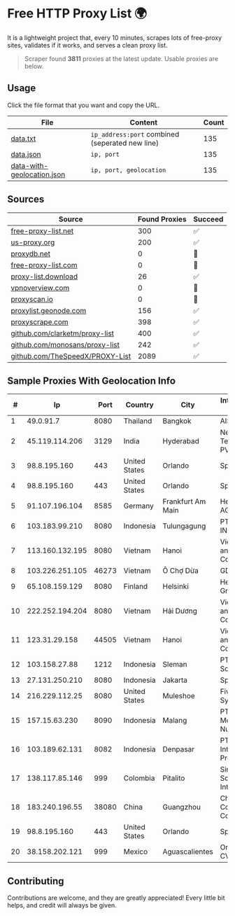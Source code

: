 
# Free HTTP Proxy List 🌍

It is a lightweight project that, every 10 minutes, scrapes lots of free-proxy sites, validates if it works, and serves a clean proxy list.


> Scraper found **3811** proxies at the latest update. Usable proxies are below.

## Usage

Click the file format that you want and copy the URL.


|File|Content|Count|
|----|-------|-----|
|[data.txt](https://raw.githubusercontent.com/themiralay/Proxy-List-World/master/data.txt)|`ip_address:port` combined (seperated new line)|135|
|[data.json](https://raw.githubusercontent.com/themiralay/Proxy-List-World/master/data.json)|`ip, port`|135|
|[data-with-geolocation.json](https://raw.githubusercontent.com/themiralay/Proxy-List-World/master/data-with-geolocation.json)|`ip, port, geolocation`|135|

## Sources

|Source|Found Proxies|Succeed|
|------|-------------|-------|
|[free-proxy-list.net](https://free-proxy-list.net)|300|✅|
|[us-proxy.org](https://www.us-proxy.org)|200|✅|
|[proxydb.net](http://proxydb.net)|0|🚫|
|[free-proxy-list.com](https://free-proxy-list.com/?page=&port=&type%5B%5D=http&type%5B%5D=https&up_time=0&search=Search)|0|🚫|
|[proxy-list.download](https://www.proxy-list.download/HTTP)|26|✅|
|[vpnoverview.com](https://vpnoverview.com/privacy/anonymous-browsing/free-proxy-servers)|0|🚫|
|[proxyscan.io](https://www.proxyscan.io)|0|🚫|
|[proxylist.geonode.com](https://proxylist.geonode.com/api/proxy-list?limit=300&page=1&sort_by=lastChecked&sort_type=desc&protocols=http,https)|156|✅|
|[proxyscrape.com](https://api.proxyscrape.com/v2/?request=displayproxies&protocol=http&timeout=10000&country=all&ssl=all&anonymity=all)|398|✅|
|[github.com/clarketm/proxy-list](https://raw.githubusercontent.com/clarketm/proxy-list/master/proxy-list-raw.txt)|400|✅|
|[github.com/monosans/proxy-list](https://raw.githubusercontent.com/monosans/proxy-list/main/proxies/http.txt)|242|✅|
|[github.com/TheSpeedX/PROXY-List](https://raw.githubusercontent.com/TheSpeedX/PROXY-List/master/http.txt)|2089|✅|


## Sample Proxies With Geolocation Info

|#|Ip|Port|Country|City|Internet Service Provider|
|-|--|----|-------|----|-------------------------|
|1|49.0.91.7|8080|Thailand|Bangkok|AIS-Fibre|
|2|45.119.114.206|3129|India|Hyderabad|Netrun Technologies PVT LTD|
|3|98.8.195.160|443|United States|Orlando|Spectrum|
|4|98.8.195.160|443|United States|Orlando|Spectrum|
|5|91.107.196.104|8585|Germany|Frankfurt Am Main|Hetzner Online AG|
|6|103.183.99.210|8080|Indonesia|Tulungagung|PT.LEXXA DATA INDONUSA|
|7|113.160.132.195|8080|Vietnam|Hanoi|VietNam Post and Telecom Corporation|
|8|103.226.251.105|46273|Vietnam|Ô Chợ Dừa|GDATA|
|9|65.108.159.129|8080|Finland|Helsinki|Hetzner Online GmbH|
|10|222.252.194.204|8080|Vietnam|Hải Dương|VietNam Post and Telecom Corporation|
|11|123.31.29.158|44505|Vietnam|Hanoi|VietNam Post and Telecom Corporation|
|12|103.158.27.88|1212|Indonesia|Sleman|PT Madina Solusi Indonesia|
|13|27.131.250.210|8080|Indonesia|Jakarta|SpaceX Starlink|
|14|216.229.112.25|8080|United States|Muleshoe|Five Area Systems, LLC|
|15|157.15.63.230|8090|Indonesia|Malang|PT Anugerah Media Data Nusantara|
|16|103.189.62.131|8082|Indonesia|Denpasar|PT Blip Integrator Provider|
|17|138.117.85.146|999|Colombia|Pitalito|Sinergy Soluciones Integrales|
|18|183.240.196.55|38080|China|Guangzhou|China Mobile Communications Corporation|
|19|98.8.195.160|443|United States|Orlando|Spectrum|
|20|38.158.202.121|999|Mexico|Aguascalientes|Onfiber SA De CV|



## Contributing

Contributions are welcome, and they are greatly appreciated! Every
little bit helps, and credit will always be given.

